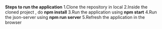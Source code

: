 **Steps to run the application**
1.Clone the repository in local
2.Inside the cloned project , do **npm install**
3.Run the application using **npm start**
4.Run the json-server using **npm run server**
5.Refresh the application in the browser
